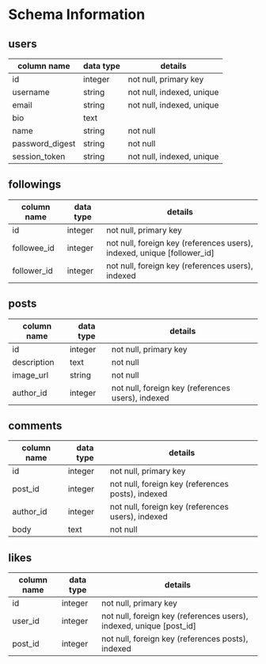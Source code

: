 # Schema Information

## users
column name     | data type | details
----------------|-----------|-----------------------
id              | integer   | not null, primary key
username        | string    | not null, indexed, unique
email           | string    | not null, indexed, unique
bio             | text      |
name            | string    | not null
password_digest | string    | not null
session_token   | string    | not null, indexed, unique

## followings

column name     | data type | details
----------------|-----------|-----------------------
id              | integer   | not null, primary key
followee_id     | integer   | not null, foreign key (references users), indexed, unique [follower_id]
follower_id     | integer   | not null, foreign key (references users), indexed

## posts
column name | data type | details
------------|-----------|-----------------------
id          | integer   | not null, primary key
description | text      | not null
image_url   | string    | not null
author_id   | integer   | not null, foreign key (references users), indexed

## comments
column name | data type | details
------------|-----------|-----------------------
id          | integer   | not null, primary key
post_id     | integer   | not null, foreign key (references posts), indexed
author_id   | integer   | not null, foreign key (references users), indexed
body        | text      | not null

## likes
column name | data type | details
------------|-----------|-----------------------
id          | integer   | not null, primary key
user_id     | integer   | not null, foreign key (references users), indexed, unique [post_id]
post_id     | integer   | not null, foreign key (references posts), indexed
